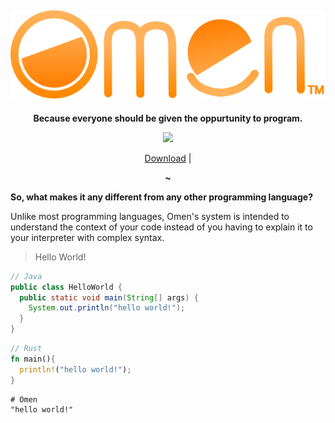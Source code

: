 <div align=center>

![](https://github.com/GitbyteMaster/Omen-lang/blob/sys/assets/logo.svg)
---
<b> Because everyone should be given the oppurtunity to program. </b>

![](https://img.shields.io/badge/Ready-No-red)

[Download](https://github.com/GitbyteMaster/Omen-lang/archive/refs/heads/main.zip) | 

<b>~</b>
</div>
<b>So, what makes it any different from any other programming language?</b>

Unlike most programming languages, Omen's system is intended to understand the context of your code instead of you having to explain it to your interpreter with complex syntax.
> Hello World!
```java
// Java
public class HelloWorld {
  public static void main(String[] args) {
    System.out.println("hello world!");
  }
}
```
```rust
// Rust
fn main(){
  println!("hello world!");
}
```
```shell
# Omen
"hello world!"
```
